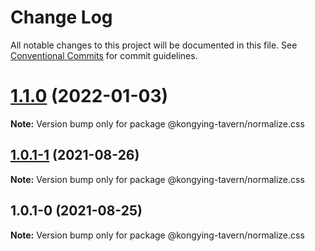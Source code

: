 # Change Log

All notable changes to this project will be documented in this file.
See [Conventional Commits](https://conventionalcommits.org) for commit guidelines.

# [1.1.0](https://github.com/kongying-tavern/design/compare/v1.0.1-1...v1.1.0) (2022-01-03)

**Note:** Version bump only for package @kongying-tavern/normalize.css

## [1.0.1-1](https://github.com/kongying-tavern/design/compare/v1.0.1-0...v1.0.1-1) (2021-08-26)

**Note:** Version bump only for package @kongying-tavern/normalize.css

## 1.0.1-0 (2021-08-25)

**Note:** Version bump only for package @kongying-tavern/normalize.css
